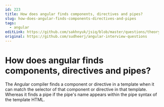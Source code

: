 ```yaml
---
id: 223
title: How does angular finds components, directives and pipes?
slug: how-does-angular-finds-components-directives-and-pipes
tags:
  - angular
editLink: https://github.com/sakhnyuk/jsiq/blob/master/questions/theory/angular/223.md
original: https://github.com/sudheerj/angular-interview-questions
---
```


# How does angular finds components, directives and pipes?

The Angular compiler finds a component or directive in a template when it can match the selector of that component or directive in that template. Whereas it finds a pipe if the pipe's name appears within the pipe syntax of the template HTML.